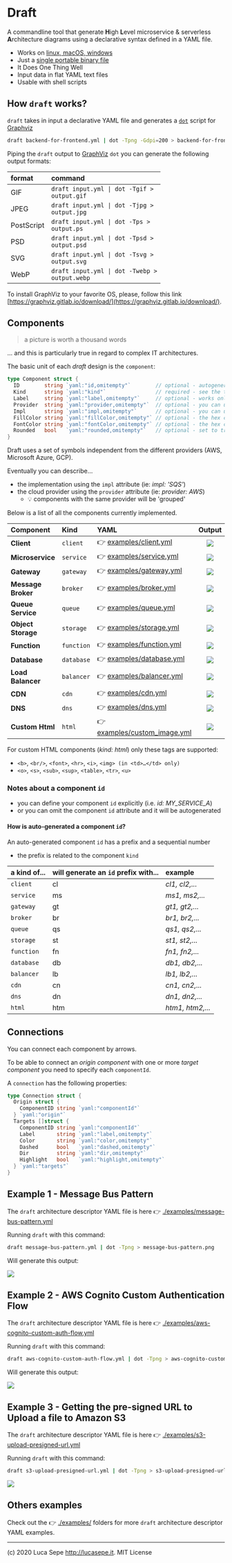 # Draft

A commandline tool that generate **H**igh **L**evel microservice & serverless **A**rchitecture diagrams using a declarative syntax defined in a YAML file.

- Works on [linux, macOS, windows](https://github.com/lucasepe/draft/releases/latest)
- Just a [single portable binary file](https://github.com/lucasepe/draft/releases/latest)
- It Does One Thing Well
- Input data in flat YAML text files
- Usable with shell scripts

## How `draft` works?

`draft` takes in input a declarative YAML file and generates a [`dot`](https://en.wikipedia.org/wiki/DOT_(graph_description_language)) script for [Graphviz](https://www.graphviz.org/)

```bash
draft backend-for-frontend.yml | dot -Tpng -Gdpi=200 > backend-for-frontend.png 
```

Piping the `draft` output to [GraphViz](http://www.graphviz.org/doc/info/output.html/) `dot` you can generate the following output formats:

| format       | command                                                        |
|:-------------|:---------------------------------------------------------------|
| GIF          | <code>draft input.yml &#124; dot -Tgif > output.gif</code>     |
| JPEG         | <code>draft input.yml &#124; dot -Tjpg > output.jpg</code>     |
| PostScript   | <code>draft input.yml &#124; dot -Tps > output.ps</code>       |
| PSD          | <code>draft input.yml &#124; dot -Tpsd > output.psd</code>     |
| SVG          | <code>draft input.yml &#124; dot -Tsvg > output.svg</code>     |
| WebP         | <code>draft input.yml &#124; dot -Twebp > output.webp</code>   |

To install GraphViz to your favorite OS, please, follow this link [https://graphviz.gitlab.io/download/](https://graphviz.gitlab.io/download/).

## Components

> a picture is worth a thousand words 

... and this is particularly true in regard to complex IT architectures. 

The basic unit of each _draft_ design is the `component`:

```go
type Component struct {
  ID        string `yaml:"id,omitempty"`        // optional - autogenerated if omitted (read more for details...)
  Kind      string `yaml:"kind"`                // required - see the table below
  Label     string `yaml:"label,omitempty"`     // optional - works only for: 'queue', 'service', 'storage', 'function', 'database', 'client'  
  Provider  string `yaml:"provider,omitempty"`  // optional - you can use this to specify the cloud provider
  Impl      string `yaml:"impl,omitempty"`      // optional - you can use this to specify the implementation
  FillColor string `yaml:"fillColor,omitempty"` // optional - the hex code for the background color 
  FontColor string `yaml:"fontColor,omitempty"` // optional - the hex code for the foreground color
  Rounded   bool   `yaml:"rounded,omitempty"`   // optional - set to true if you wants rounded shapes
}
```

Draft uses a set of symbols independent from the different providers (AWS, Microsoft Azure, GCP).

Eventually you can describe...

- the implementation using the `impl` attribute (ie: _impl: 'SQS'_)
- the cloud provider using the `provider` attribute (ie: _provider: AWS_)
  - 💡 components with the same provider will be 'grouped'

Below is a list of all the components currently implemented.

| Component          | Kind        | YAML                                                          | Output                            |
|:-------------------|:------------|:--------------------------------------------------------------|:---------------------------------:|
| **Client**         | `client`    | 👉 [examples/client.yml](./examples/client.yml)               | ![](./examples/client.png)        |
| **Microservice**   | `service`   | 👉 [examples/service.yml](./examples/service.yml)             | ![](./examples/service.png)       |
| **Gateway**        | `gateway`   | 👉 [examples/gateway.yml](./examples/gateway.yml)             | ![](./examples/gateway.png)       |
| **Message Broker** | `broker`    | 👉 [examples/broker.yml](./examples/broker.yml)               | ![](./examples/broker.png)        |
| **Queue Service**  | `queue`     | 👉 [examples/queue.yml](./examples/queue.yml)                 | ![](./examples/queue.png)         |
| **Object Storage** | `storage`   | 👉 [examples/storage.yml](./examples/storage.yml)             | ![](./examples/storage.png)       |
| **Function**       | `function`  | 👉 [examples/function.yml](./examples/function.yml)           | ![](./examples/function.png)      |
| **Database**       | `database`  | 👉 [examples/database.yml](./examples/database.yml)           | ![](./examples/database.png)      |
| **Load Balancer**  | `balancer`  | 👉 [examples/balancer.yml](./examples/balancer.yml)           | ![](./examples/balancer.png)      |
| **CDN**            | `cdn`       | 👉 [examples/cdn.yml](./examples/cdn.yml)                     | ![](./examples/cdn.png)           |
| **DNS**            | `dns`       | 👉 [examples/dns.yml](./examples/dns.yml)                     | ![](./examples/dns.png)           |
| **Custom Html**    | `html`      | 👉 [examples/custom_image.yml](./examples/custom_image.yml)   | ![](./examples/custom_image.png)  |

For custom HTML components (_kind: html_) only these tags are supported:

- `<b>`, `<br/>`, `<font>`, `<hr>`, `<i>`, `<img> (in <td>…</td> only)`
- `<o>`, `<s>`, `<sub>`, `<sup>`, `<table>`, `<tr>`, `<u>`

### Notes about a component `id`

- you can define your component `id` explicitly (i.e. _id: MY_SERVICE_A_)
- or you can omit the component `id` attribute and it will be autogenerated

#### How is auto-generated a component `id`?

An auto-generated component `id` has a prefix and a sequential number

- the prefix is related to the component `kind`

| a kind of... | will generate an `id` prefix with... | example          | 
|:-------------|:-------------------------------------|:-----------------|
| `client`     | cl                                   | _cl1, cl2,..._   |
| `service`    | ms                                   | _ms1, ms2,..._   |
| `gateway`    | gt                                   | _gt1, gt2,..._   |
| `broker`     | br                                   | _br1, br2,..._   |
| `queue`      | qs                                   | _qs1, qs2,..._   |
| `storage`    | st                                   | _st1, st2,..._   |
| `function`   | fn                                   | _fn1, fn2,..._   |
| `database`   | db                                   | _db1, db2,..._   |
| `balancer`   | lb                                   | _lb1, lb2,..._   |
| `cdn`        | cn                                   | _cn1, cn2,..._   |
| `dns`        | dn                                   | _dn1, dn2,..._   |
| `html`       | htm                                  | _htm1, htm2,..._ |            

## Connections

You can connect each component by arrows.

To be able to connect an _origin component_ with one or more _target component_ you need to specify each `componentId`.

A `connection` has the following properties:

```go
type Connection struct {
  Origin struct {
    ComponentID string `yaml:"componentId"`
  } `yaml:"origin"`
  Targets []struct {
    ComponentID string `yaml:"componentId"`
    Label       string `yaml:"label,omitempty"`
    Color       string `yaml:"color,omitempty"`
    Dashed      bool   `yaml:"dashed,omitempty"`
    Dir         string `yaml:"dir,omitempty"`
    Highlight   bool   `yaml:"highlight,omitempty"`
  } `yaml:"targets"`
}
```

## Example 1 - Message Bus Pattern

The `draft` architecture descriptor YAML file is here 👉 [./examples/message-bus-pattern.yml](./examples/message-bus-pattern.yml)

Running `draft` with this command:

```bash
draft message-bus-pattern.yml | dot -Tpng > message-bus-pattern.png
```

Will generate this output:

![](./examples/message-bus-pattern.png)


## Example 2 - AWS Cognito Custom Authentication Flow

The `draft` architecture descriptor YAML file is here 👉 [./examples/aws-cognito-custom-auth-flow.yml](./examples/aws-cognito-custom-auth-flow.yml)

Running `draft` with this command:

```bash
draft aws-cognito-custom-auth-flow.yml | dot -Tpng > aws-cognito-custom-auth-flow.png
```

Will generate this output:

![](./examples/aws-cognito-custom-auth-flow.png)

## Example 3 - Getting the pre-signed URL to Upload a file to Amazon S3


The `draft` architecture descriptor YAML file is here 👉 [./examples/s3-upload-presigned-url.yml](./examples/s3-upload-presigned-url.yml)

Running `draft` with this command:

```bash
draft s3-upload-presigned-url.yml | dot -Tpng > s3-upload-presigned-url.png
```

![](./examples/s3-upload-presigned-url.png)

## Others examples

Check out the  👉 [./examples/](/examples/) folders for more `draft` architecture descriptor YAML examples.

 
---

(c) 2020 Luca Sepe http://lucasepe.it. MIT License
